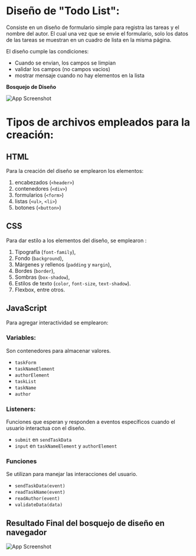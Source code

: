 # Diseño de "Todo List": 

Consiste en un diseño de formulario simple para registra las tareas y el nombre del autor. El cual una vez que se envie el formulario, solo los datos de las tareas se muestran en un cuadro de lista en la misma página.

El diseño cumple las condiciones:
 - Cuando se envian, los campos se limpian
 - validar los campos (no campos vacios)
 - mostrar mensaje cuando no hay elementos en la lista

 **Bosquejo de Diseño**

![App Screenshot](https://i.ibb.co/RgLGwzf/Dise-o-de-lista-de-tareas.png)


# Tipos de archivos empleados para la creación: 

## HTML
Para la creación del diseño se emplearon los elementos:
 1. encabezados (`<header>`)
 2. contenedores (`<div>`)
 3. formularios (`<form>`)
 4. listas (`<ul>`, `<li>`)
 5. botones (`<button>`)

## CSS

Para dar estilo a los elementos del diseño, se emplearon :

1. Tipografía (`font-family`), 
2. Fondo (`background`), 
3. Márgenes y rellenos (`padding` y `margin`), 
4. Bordes (`border`), 
5. Sombras (`box-shadow`), 
6. Estilos de texto (`color`, `font-size`, `text-shadow`).
6. Flexbox, entre otros. 

## JavaScript

Para agregar interactividad se emplearon: 


### **Variables:**
Son contenedores para almacenar valores.

- `taskForm`
- `taskNameElement`
- `authorElement`
- `taskList`
- `taskName`
- `author`

### **Listeners:**

Funciones que esperan y responden a eventos específicos cuando el usuario interactua con el diseño.

- `submit` en `sendTaskData`
- `input` en `taskNameElement` y `authorElement`

### **Funciones**

Se utilizan  para manejar las interacciones del usuario.

- `sendTaskData(event)`
- `readTaskName(event)`
- `readAuthor(event)`
- `validateData(data)`



## **Resultado Final del bosquejo de  diseño en navegador**

![App Screenshot](https://i.ibb.co/kDtsMVv/lista.gif)
